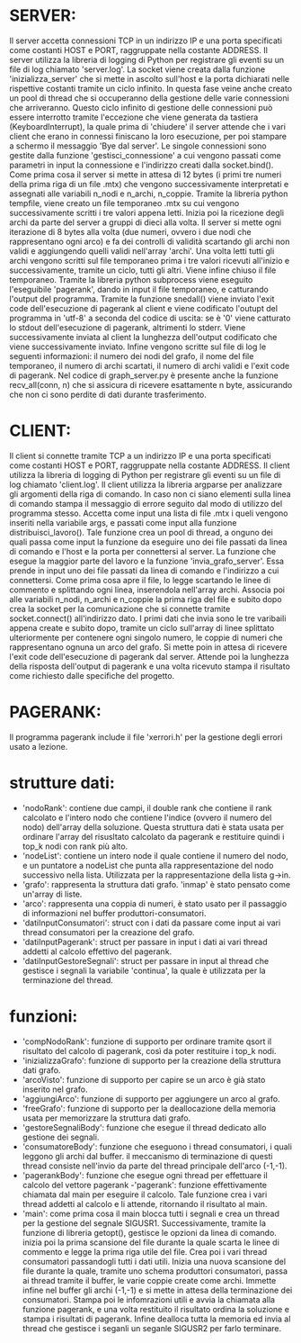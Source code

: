 # SERVER:
Il server accetta connessioni TCP in un indirizzo IP e una porta specificati come costanti HOST e PORT, raggruppate nella costante ADDRESS. Il server utilizza la libreria di logging di Python per registrare gli eventi su un file di log chiamato 'server.log'.
La socket viene creata dalla funzione 'inizializza_server' che si mette in ascolto sull'host e la porta dichiarati nelle rispettive costanti tramite un ciclo infinito. In questa fase veine anche creato un pool di thread che si occuperanno della gestione delle varie connessioni che arriveranno. Questo ciclo infinito di gestione delle connessioni può essere interrotto tramite l'eccezione che viene generata da tastiera (KeyboardInterrupt), la quale prima di 'chiudere' il server attende che i vari client che erano in connessi finiscano la loro esecuzione, per poi stampare a schermo il messaggio 'Bye dal server'.
Le singole connessioni sono gestite dalla funzione 'gestisci_connessione' a cui vengono passati come parametri in input la connessione e l'indirizzo creati dalla socket.bind(). Come prima cosa il server si mette in attesa di 12 bytes (i primi tre numeri della prima riga di un file .mtx) che vengono successivamente interpretati e assegnati alle variabili n_nodi e n_archi, n_coppie. Tramite la libreria python tempfile, viene creato un file temporaneo .mtx su cui vengono successivamente scritti i tre valori appena letti. Inizia poi la ricezione degli archi da parte del server a gruppi di dieci alla volta. Il server si mette ogni iterazione di 8 bytes alla volta (due numeri, ovvero i due nodi che rappresentano ogni arco) e fa dei controlli di validità scartando gli archi non validi e aggiungendo quelli validi nell'array 'archi'. Una volta letti tutti gli archi vengono scritti sul file temporaneo prima i tre valori ricevuti all'inizio e successivamente, tramite un ciclo, tutti gli altri. Viene infine chiuso il file temporaneo.
Tramite la libreria python subprocess viene eseguito l'eseguibile 'pagerank', dando in input il file temporaneo, e catturando l'output del programma.
Tramite la funzione snedall() viene inviato l'exit code dell'esecuzione di pagerank al client e viene codificato l'outupt del programma in 'utf-8' a seconda del codice di uscita: se è '0' viene catturato lo stdout dell'esecuzione di pagerank, altrimenti lo stderr.
Viene successivamente inviata al client la lunghezza dell'output codificato che viene successivamente inviato. Infine vengono scritte sul file di log le seguenti informazioni: il numero dei nodi del grafo, il nome del file temporaneo, il numero di archi scartati, il numero di archi validi e l'exit code di pagerank.
Nel codice di graph_server.py è presente anche la funzione recv_all(conn, n) che si assicura di ricevere esattamente n byte, assicurando che non ci sono perdite di dati durante trasferimento.

# CLIENT:
Il client si connette tramite TCP a un indirizzo IP e una porta specificati come costanti HOST e PORT, raggruppate nella costante ADDRESS. Il client utilizza la libreria di logging di Python per registrare gli eventi su un file di log chiamato 'client.log'.
Il client utilizza la libreria argparse per analizzare gli argomenti della riga di comando. In caso non ci siano elementi sulla linea di comando stampa il messaggio di errore seguito dal modo di utilizzo del programma stesso. Accetta come input una lista di file .mtx i queli vengono inseriti nella variabile args, e passati come input alla funzione distribuisci_lavoro().
Tale funzione crea un pool di thread, a onguno dei quali passa come input la funzione da eseguire uno dei file passati da linea di comando e l'host e la porta per connettersi al server. La funzione che esegue la maggior parte del lavoro e la funzione 'invia_grafo_server'.
Essa prende in input uno dei file passati da linea di comando e l'indirizzo a cui connettersi. Come prima cosa apre il file, lo legge scartando le linee di commento e splittando ogni linea, inserendola nell'array archi. Associa poi alle variabili n_nodi, n_archi e n_coppie la prima riga del file e subito dopo crea la socket per la comunicazione che si connette tramite socket.connect() all'indirizzo dato. I primi dati che invia sono le tre varibaili appena create e subito dopo, tramite un ciclo sull'array di linee splittato ulteriormente per contenere ogni singolo numero, le coppie di numeri che rappresentano ognuna un arco del grafo. Si mette poin in attesa di ricevere l'exit code dell'esecuzione di pagerank dal server. Attende poi la lunghezza della risposta dell'output di pagerank e una volta ricevuto stampa il risultato come richiesto dalle specifiche del progetto.

# PAGERANK:
Il programma pagerank include il file 'xerrori.h' per la gestione degli errori usato a lezione.

 # strutture dati:
 - 'nodoRank': contiene due campi, il double rank che contiene il rank calcolato e l'intero nodo che contiene l'indice (ovvero il numero del nodo) dell'array della soluzione. Questa struttura dati è stata usata per ordinare l'array del risusltato calcolato da pagerank e restituire quindi i top_k nodi con rank più alto.
 - 'nodeList': contiene un intero node il quale contiene il numero del nodo, e un puntatore a nodeList che punta alla rappresentazione del nodo successivo nella lista. Utilizzata per la rappresentazione della lista g->in.
 - 'grafo': rappresenta la struttura dati grafo. 'inmap' è stato pensato come un'array di liste.
 - 'arco': rappresenta una coppia di numeri, è stato usato per il passaggio di informazioni nel buffer produttori-consumatori.
 - 'datiInputConsumatori': struct con i dati da passare come input ai vari thread consumatori per la creazione del grafo.
 - 'datiInputPagerank': struct per passare in input i dati ai vari thread addetti al calcolo effettivo del pagerank.
 - 'datiInputGestoreSegnali': struct per passare in input al thread che gestisce i segnali la variabile 'continua', la quale è utilizzata per la terminazione del thread.
 
 # funzioni:
 - 'compNodoRank': funzione di supporto per ordinare tramite qsort il risultato del calcolo di pagerank, così da poter restituire i top_k nodi.
 - 'inizializzaGrafo': funzione di supporto per la creazione della struttura dati grafo.
 - 'arcoVisto': funzione di supporto per capire se un arco è già stato inserito nel grafo.
 - 'aggiungiArco': funzione di supporto per aggiungere un arco al grafo.
 - 'freeGrafo': funzione di supporto per la deallocazione della memoria usata per memorizzare la struttura dati grafo.
 - 'gestoreSegnaliBody': funzione che esegue il thread dedicato allo gestione dei segnali.
 - 'consumatoreBody': funzione che eseguono i thread consumatori, i quali leggono gli archi dal buffer. il meccanismo di terminazione di questi thread consiste nell'invio da parte del thread principale dell'arco (-1,-1).
 - 'pagerankBody': funzione che esegue ogni thread per effettuare il calcolo del vettore pagerank
 -'pagerank': funzione effettivamente chiamata dal main per eseguire il calcolo. Tale funzione crea i vari thread addetti al calcolo e li attende, ritornando il risultato al main.
 - 'main': come prima cosa il main blocca tutti i segnali e crea un thread per la gestione del segnale SIGUSR1. Successivamente, tramite la funzione di libreria getopt(), gestisce le opzioni da linea di comando. inizia poi la prima scansione del file durante la quale scarta le linee di commento e legge la prima riga utile del file. Crea poi i vari thread consumatori passandogli tutti i dati utili. Inizia una nuova scansione del file durante la quale, tramite uno schema produttori consumatori, passa ai thread tramite il buffer, le varie coppie create come archi. Immette infine nel buffer gli archi (-1,-1) e si mette in attesa della terminazione dei consumatori.
 Stampa poi le infomrazioni utili e avvia la chiamata alla funzione pagerank, e una volta restituito il risultato ordina la soluzione e stampa i risultati di pagerank. Infine dealloca tutta la memoria ed invia al thread che gestisce i seganli un seganle SIGUSR2 per farlo terminare.